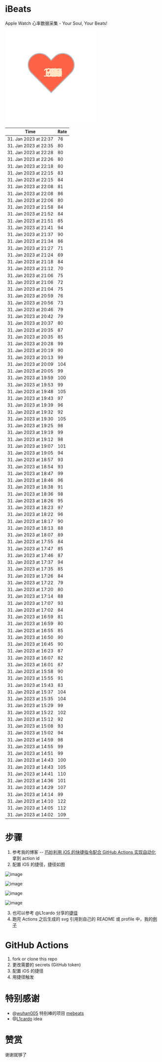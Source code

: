 # iBeats
Apple Watch 心率数据采集 - Your Soul, Your Beats!

![](./files/heart.svg)

<!--START_SECTION:my_heart_rate-->
| Time | Rate | 
 | ---- | ---- | 
| 31. Jan 2023 at 22:37 | 76 |
| 31. Jan 2023 at 22:35 | 80 |
| 31. Jan 2023 at 22:28 | 80 |
| 31. Jan 2023 at 22:26 | 80 |
| 31. Jan 2023 at 22:18 | 80 |
| 31. Jan 2023 at 22:15 | 83 |
| 31. Jan 2023 at 22:15 | 84 |
| 31. Jan 2023 at 22:08 | 81 |
| 31. Jan 2023 at 22:08 | 86 |
| 31. Jan 2023 at 22:06 | 80 |
| 31. Jan 2023 at 21:58 | 84 |
| 31. Jan 2023 at 21:52 | 84 |
| 31. Jan 2023 at 21:51 | 85 |
| 31. Jan 2023 at 21:41 | 94 |
| 31. Jan 2023 at 21:37 | 90 |
| 31. Jan 2023 at 21:34 | 86 |
| 31. Jan 2023 at 21:27 | 71 |
| 31. Jan 2023 at 21:24 | 69 |
| 31. Jan 2023 at 21:18 | 84 |
| 31. Jan 2023 at 21:12 | 70 |
| 31. Jan 2023 at 21:06 | 75 |
| 31. Jan 2023 at 21:06 | 72 |
| 31. Jan 2023 at 21:04 | 75 |
| 31. Jan 2023 at 20:59 | 76 |
| 31. Jan 2023 at 20:56 | 73 |
| 31. Jan 2023 at 20:46 | 79 |
| 31. Jan 2023 at 20:42 | 79 |
| 31. Jan 2023 at 20:37 | 80 |
| 31. Jan 2023 at 20:35 | 87 |
| 31. Jan 2023 at 20:35 | 85 |
| 31. Jan 2023 at 20:28 | 99 |
| 31. Jan 2023 at 20:19 | 90 |
| 31. Jan 2023 at 20:13 | 99 |
| 31. Jan 2023 at 20:09 | 104 |
| 31. Jan 2023 at 20:05 | 99 |
| 31. Jan 2023 at 19:59 | 100 |
| 31. Jan 2023 at 19:53 | 99 |
| 31. Jan 2023 at 19:48 | 105 |
| 31. Jan 2023 at 19:43 | 97 |
| 31. Jan 2023 at 19:39 | 96 |
| 31. Jan 2023 at 19:32 | 92 |
| 31. Jan 2023 at 19:30 | 105 |
| 31. Jan 2023 at 19:25 | 98 |
| 31. Jan 2023 at 19:19 | 99 |
| 31. Jan 2023 at 19:12 | 98 |
| 31. Jan 2023 at 19:07 | 101 |
| 31. Jan 2023 at 19:05 | 94 |
| 31. Jan 2023 at 18:57 | 93 |
| 31. Jan 2023 at 18:54 | 93 |
| 31. Jan 2023 at 18:47 | 99 |
| 31. Jan 2023 at 18:46 | 96 |
| 31. Jan 2023 at 18:38 | 91 |
| 31. Jan 2023 at 18:36 | 98 |
| 31. Jan 2023 at 18:26 | 95 |
| 31. Jan 2023 at 18:23 | 97 |
| 31. Jan 2023 at 18:22 | 96 |
| 31. Jan 2023 at 18:17 | 90 |
| 31. Jan 2023 at 18:13 | 88 |
| 31. Jan 2023 at 18:07 | 89 |
| 31. Jan 2023 at 17:55 | 84 |
| 31. Jan 2023 at 17:47 | 85 |
| 31. Jan 2023 at 17:46 | 87 |
| 31. Jan 2023 at 17:37 | 94 |
| 31. Jan 2023 at 17:35 | 85 |
| 31. Jan 2023 at 17:26 | 84 |
| 31. Jan 2023 at 17:22 | 79 |
| 31. Jan 2023 at 17:20 | 80 |
| 31. Jan 2023 at 17:14 | 88 |
| 31. Jan 2023 at 17:07 | 93 |
| 31. Jan 2023 at 17:02 | 84 |
| 31. Jan 2023 at 16:59 | 81 |
| 31. Jan 2023 at 16:59 | 80 |
| 31. Jan 2023 at 16:55 | 85 |
| 31. Jan 2023 at 16:50 | 90 |
| 31. Jan 2023 at 16:45 | 90 |
| 31. Jan 2023 at 16:23 | 87 |
| 31. Jan 2023 at 16:07 | 82 |
| 31. Jan 2023 at 16:01 | 87 |
| 31. Jan 2023 at 15:58 | 90 |
| 31. Jan 2023 at 15:55 | 91 |
| 31. Jan 2023 at 15:43 | 83 |
| 31. Jan 2023 at 15:37 | 104 |
| 31. Jan 2023 at 15:35 | 104 |
| 31. Jan 2023 at 15:29 | 99 |
| 31. Jan 2023 at 15:22 | 102 |
| 31. Jan 2023 at 15:12 | 92 |
| 31. Jan 2023 at 15:08 | 93 |
| 31. Jan 2023 at 15:02 | 94 |
| 31. Jan 2023 at 14:59 | 98 |
| 31. Jan 2023 at 14:55 | 99 |
| 31. Jan 2023 at 14:51 | 99 |
| 31. Jan 2023 at 14:43 | 100 |
| 31. Jan 2023 at 14:43 | 105 |
| 31. Jan 2023 at 14:41 | 110 |
| 31. Jan 2023 at 14:36 | 101 |
| 31. Jan 2023 at 14:29 | 107 |
| 31. Jan 2023 at 14:14 | 99 |
| 31. Jan 2023 at 14:10 | 122 |
| 31. Jan 2023 at 14:05 | 112 |
| 31. Jan 2023 at 14:02 | 109 |

<!--END_SECTION:my_heart_rate-->

# 步骤
1. 参考我的博客 -- [巧妙利用 iOS 的快捷指令配合 GitHub Actions 实现自动化](https://github.com/yihong0618/gitblog/issues/198) 拿到 action id
2. 配置 iOS 的捷径，捷径如图

![image](https://user-images.githubusercontent.com/15976103/122154218-0db0b480-ce97-11eb-93bb-5aec07c558dc.png)

![image](https://user-images.githubusercontent.com/15976103/122154236-186b4980-ce97-11eb-8e4b-70551a0391ae.png)

![image](https://user-images.githubusercontent.com/15976103/122154268-2d47dd00-ce97-11eb-902e-3acf292265a9.png)

![image](https://user-images.githubusercontent.com/15976103/122174055-fa144680-ceb4-11eb-9be2-3eb83cd516f7.png)

3. 也可以参考 @L1cardo 分享的[捷径](https://www.icloud.com/shortcuts/6ab6047b459c41ad822ad6b94b1c03d4)
4. 跑完 Actions 之后生成的 svg 引用到自己的 README 或 profile 中，我的[例子](https://github.com/yihong0618) 

# GitHub Actions

1. fork or clone this repo
2. 更改需要的 secrets (GitHub token)
3. 配置 iOS 的捷径
4. 用捷径触发

# 特别感谢
- @[wuhan005](https://github.com/wuhan005) 特别棒的项目 [mebeats](https://github.com/wuhan005/mebeats)
- @[L1cardo](https://github.com/L1cardo) idea

# 赞赏
谢谢就够了
